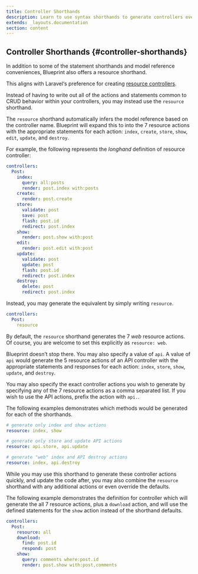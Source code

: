 ```yaml
---
title: Controller Shorthands
description: Learn to use syntax shorthands to generate controllers even faster with Blueprint.
extends: _layouts.documentation
section: content
---
```

## Controller Shorthands {#controller-shorthands}
In addition to some of the statement shorthands and model reference conveniences, Blueprint also offers a resource shorthand.

This aligns with Laravel‘s preference for creating [resource controllers](https://laravel.com/docs/controllers#resource-controllers).

Instead of having to write out all of the actions and statements common to CRUD behavior within your controllers, you may instead use the `resource` shorthand.

The `resource` shorthand automatically infers the model reference based on the controller name. Blueprint will expand this to into the 7 resource actions with the appropriate statements for each action: `index`, `create`, `store`, `show`, `edit`, `update`, and `destroy`.

For example, the following represents the _longhand_ definition of resource controller:

```yaml
controllers:
  Post:
    index:
      query: all:posts
      render: post.index with:posts
    create:
      render: post.create
    store:
      validate: post
      save: post
      flash: post.id
      redirect: post.index
    show:
      render: post.show with:post
    edit:
      render: post.edit with:post
    update:
      validate: post
      update: post
      flash: post.id
      redirect: post.index
    destroy:
      delete: post
      redirect: post.index
```

Instead, you may generate the equivalent by simply writing `resource`.

```yaml
controllers:
  Post:
    resource
```

By default, the `resource` shorthand generates the 7 _web_ resource actions. Of course, you are welcome to set this explicitly as `resource: web`.

Blueprint doesn’t stop there. You may also specify a value of `api`. A value of `api` would generate the 5 resource actions of an API controller with the appropriate statements and responses for each action: `index`, `store`, `show`, `update`, and `destroy`.

You may also specify the exact controller actions you wish to generate by specifying any of the 7 resource actions as a comma separated list. If you wish to use the API actions, prefix the action with `api.`.

The following examples demonstrates which methods would be generated for each of the shorthands.

```yaml
# generate only index and show actions
resource: index, show

# generate only store and update API actions
resource: api.store, api.update

# generate "web" index and API destroy actions
resource: index, api.destroy
```

While you may use this shorthand to generate these controller actions quickly, and update the code after, you may also combine the `resource` shorthand with any additional actions or even override the defaults.

The following example demonstrates the definition for controller which will generate the all 7 resource actions, plus a `download` action, and will use the defined statements for the `show` action instead of the shorthand defaults.

```yaml
controllers:
  Post:
    resource: all
    download:
      find: post.id
      respond: post
    show:
      query: comments where:post.id
      render: post.show with:post,comments
```
